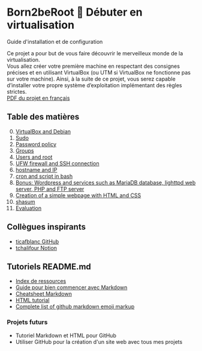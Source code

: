 # Born2beRoot  🌈  Débuter en virtualisation

Guide d'installation et de configuration <br/>

Ce projet a pour but de vous faire découvrir le merveilleux monde de la virtualisation. <br>
Vous allez créer votre première machine en respectant des consignes précises et en
utilisant VirtualBox (ou UTM si VirtualBox ne fonctionne pas sur votre machine). Ainsi,
à la suite de ce projet, vous serez capable d’installer votre propre système d’exploitation
implémentant des règles strictes.
<br>
[PDF du projet en français](https://github.com/a42qc/Born2beRoot/blob/master/fr.subject.pdf "lien vers le PDF")

## Table des matières

0. [VirtualBox and Debian](https://github.com/a42qc/Born2beRoot/blob/master/0_VM_Debian.md)
1. [Sudo](https://github.com/a42qc/Born2beRoot/blob/master/1_sudo_config.md)
2. [Password policy](https://github.com/a42qc/Born2beRoot/blob/master/2_password_policy.md)
3. [Groups](https://github.com/a42qc/Born2beRoot/blob/master/3_groups.md)
4. [Users and root](https://github.com/a42qc/Born2beRoot/blob/master/4_users.md)
5. [UFW firewall and SSH connection](https://github.com/a42qc/Born2beRoot/blob/master/5_UFW_SSH.md)
6. [hostname and IP](https://github.com/a42qc/Born2beRoot/blob/master/6_hostname_find-IP.md)
7. [cron and script in bash](https://github.com/a42qc/Born2beRoot/blob/master/7_cron_script.md)
8. [Bonus: Wordpress and services such as MariaDB database, lighttpd web server, PHP and FTP server](https://github.com/a42qc/Born2beRoot/blob/master/8-Bonus-Wordpress.md)
9. [Creation of a simple webpage with HTML and CSS]()
10. [shasum](https://github.com/a42qc/Born2beRoot/blob/master/9.shasum.md)
11. [Evaluation](https://github.com/a42qc/Born2beRoot/blob/master/evaluation.md)

## Collègues inspirants
- [ticafblanc GitHub](https://github.com/Ticafblanc/42/tree/master/1-cursus/born2beroot)
- [tchalifour Notion](https://tchalifour91.notion.site/Journal-du-projet-6674b4305566440598f5c146e17626f4#67739434c51441bbbd44409fa0883cd4)

## Tutoriels README.md

- [Index de ressources](https://www.makeareadme.com/#more-documentation "makeareadme.com")
- [Guide pour bien commencer avec Markdown](https://blog.wax-o.com/2014/04/tutoriel-un-guide-pour-bien-commencer-avec-markdown/ "blog.wax-o.com")
- [Cheatsheet Markdown](https://github.com/tchapi/markdown-cheatsheet/blob/master/README.md#heading-1 "github.com")
- [HTML tutorial](https://www.w3schools.com/html/ "w3schools.com")
- [Complete list of github markdown emoji markup ](https://gist.github.com/rxaviers/7360908)

### Projets futurs

- Tutoriel Markdown et HTML pour GitHub
- Utiliser GitHub pour la création d'un site web avec tous mes projets
